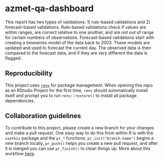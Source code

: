 
# azmet-qa-dashboard

<!-- badges: start -->
<!-- badges: end -->

This report has two types of validations: 1) rule-based validations and 2) forecast-based validations.  Rule-based validations check if values are within ranges, are correct relative to one another, and are not out of range for certain numbers of observations.  Forecast-based validations start with creating a timeseries model of the data back to 2003.  These models are updated and used to forecast the current day.  The observed data is then compared to the forecast data, and if they are very different the data is flagged.

## Reproducibility

This project uses [`renv`](https://rstudio.github.io/renv/articles/renv.html) for package management. When opening this repo as an RStudio Project for the first time, `renv` should automatically install itself and prompt you to run `renv::restore()` to install all package dependencies.

## Collaboration guidelines

To contribute to this project, please create a new branch for your changes and make a pull request. One easy way to do this from within R is with the `usethis` package and the `pr_*` functions. `pr_init("branch-name")` begins a new branch locally, `pr_push()` helps you create a new pull request, and after it is merged you can use `pr_finish()` to clean things up. More about this workflow [here](https://usethis.r-lib.org/articles/pr-functions.html).